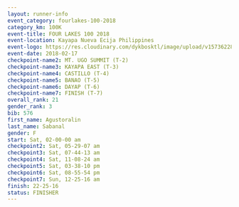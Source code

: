 ```yaml
---
layout: runner-info 
event_category: fourlakes-100-2018 
category_km: 100K 
event-title: FOUR LAKES 100 2018 
event-location: Kayapa Nueva Ecija Philippines 
event-logo: https://res.cloudinary.com/dykbosktl/image/upload/v1573622832/Logo/logo_1_hdutmh.jpg 
event-date: 2018-02-17 
checkpoint-name2: MT. UGO SUMMIT (T-2) 
checkpoint-name3: KAYAPA EAST (T-3) 
checkpoint-name4: CASTILLO (T-4) 
checkpoint-name5: BANAO (T-5) 
checkpoint-name6: DAYAP (T-6) 
checkpoint-name7: FINISH (T-7) 
overall_rank: 21
gender_rank: 3
bib: 576
first_name: Agustoralin
last_name: Sabanal
gender: F
start: Sat, 02-00-00 am
checkpoint2: Sat, 05-29-07 am
checkpoint3: Sat, 07-44-13 am
checkpoint4: Sat, 11-08-24 am
checkpoint5: Sat, 03-38-10 pm
checkpoint6: Sat, 08-55-54 pm
checkpoint7: Sun, 12-25-16 am
finish: 22-25-16
status: FINISHER
---
```

